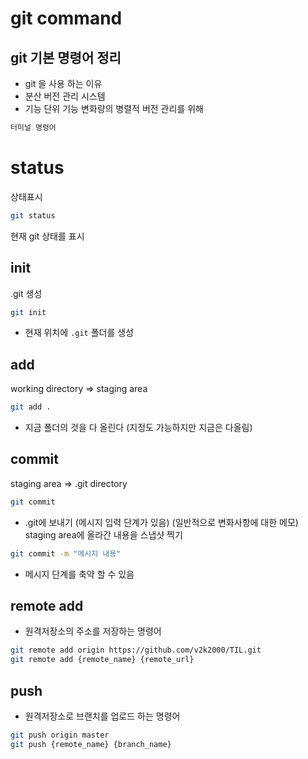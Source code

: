 # git command

git 기본 명령어 정리
---
- git 을 사용 하는 이유
- 분산 버전 관리 시스템
- 기능 단위 기능 변화량의 병렬적 버전 관리를 위해

```bash
터미널 명령어
```

# status
상태표시

```bash
git status
```
현재 git 상태를 표시

## init
.git 생성
```bash
git init
```
- 현재 위치에 `.git` 폴더를 생성

## add
working directory => staging area

```bash
git add .
```
- 지금 폴더의 것을 다 올린다 (지정도 가능하지만 지금은 다올림)

## commit
staging area => .git directory

```bash
git commit
```
- .git에 보내기
(메시지 입력 단계가 있음)
(일반적으로 변화사항에 대한 메모)
staging area에 올라간 내용을 스냅샷 찍기

```bash
git commit -m "메시지 내용"
```
- 메시지 단계를 축약 할 수 있음

## remote add

- 원격저장소의 주소를 저장하는 명령어

```bash
git remote add origin https://github.com/v2k2000/TIL.git
git remote add {remote_name} {remote_url}
```

## push

- 원격저장소로 브랜치를 업로드 하는 명령어

```bash
git push origin master
git push {remote_name} {branch_name}
```